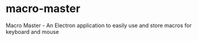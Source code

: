 # macro-master
Macro Master - An Electron application to easily use and store macros for keyboard and mouse
